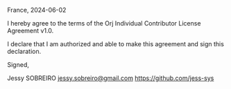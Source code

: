 France, 2024-06-02

I hereby agree to the terms of the Orj Individual Contributor License
Agreement v1.0.

I declare that I am authorized and able to make this agreement and sign this
declaration.

Signed,

Jessy SOBREIRO <jessy.sobreiro@gmail.com> https://github.com/jess-sys
